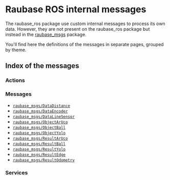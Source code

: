 # Raubase ROS internal messages

The raubase_ros package use custom internal messages to process its own data. However, they are not present on the raubase_ros package but instead in the [raubase_msgs](https://github.com/Baxterminator/raubase_msgs) package.

You'll find here the definitions of the messages in separate pages, grouped by theme.

## Index of the messages

### Actions

### Messages

- [`raubase_msgs/DataDistance`](/messages/data)
- [`raubase_msgs/DataEncoder`](/messages/data)
- [`raubase_msgs/DataLineSensor`](/messages/data)
- [`raubase_msgs/ObjectArUco`](/messages/results)
- [`raubase_msgs/ObjectBall`](/messages/results)
- [`raubase_msgs/ObjectYolo`](/messages/results)
- [`raubase_msgs/ResultArUco`](/messages/results)
- [`raubase_msgs/ResultBall`](/messages/results)
- [`raubase_msgs/ResultYolo`](/messages/results)
- [`raubase_msgs/ResultEdge`](/messages/results)
- [`raubase_msgs/ResultOdometry`](/messages/results)

### Services